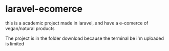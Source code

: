 # laravel-ecomerce
this is a academic project made in laravel, and have a e-comerce of vegan/natural products

The project is in the folder download because the terminal be i'm uploaded is limited
